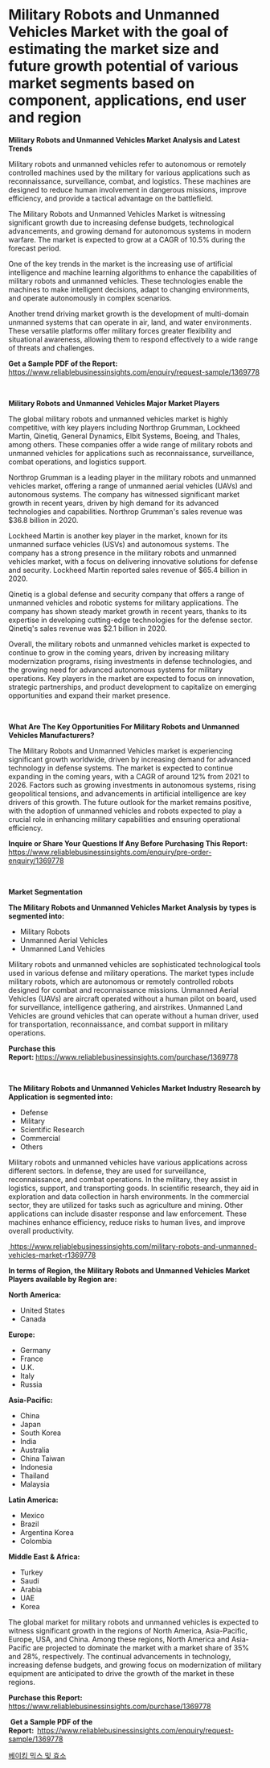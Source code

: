 <p><h1>Military Robots and Unmanned Vehicles Market with the goal of estimating the market size and future growth potential of various market segments based on component, applications, end user and region</h1></p><p><strong>Military Robots and Unmanned Vehicles Market Analysis and Latest Trends</strong></p>
<p><p>Military robots and unmanned vehicles refer to autonomous or remotely controlled machines used by the military for various applications such as reconnaissance, surveillance, combat, and logistics. These machines are designed to reduce human involvement in dangerous missions, improve efficiency, and provide a tactical advantage on the battlefield.</p><p>The Military Robots and Unmanned Vehicles Market is witnessing significant growth due to increasing defense budgets, technological advancements, and growing demand for autonomous systems in modern warfare. The market is expected to grow at a CAGR of 10.5% during the forecast period.</p><p>One of the key trends in the market is the increasing use of artificial intelligence and machine learning algorithms to enhance the capabilities of military robots and unmanned vehicles. These technologies enable the machines to make intelligent decisions, adapt to changing environments, and operate autonomously in complex scenarios.</p><p>Another trend driving market growth is the development of multi-domain unmanned systems that can operate in air, land, and water environments. These versatile platforms offer military forces greater flexibility and situational awareness, allowing them to respond effectively to a wide range of threats and challenges.</p></p>
<p><strong>Get a Sample PDF of the Report:&nbsp;</strong> <a href="https://www.reliablebusinessinsights.com/enquiry/request-sample/1369778">https://www.reliablebusinessinsights.com/enquiry/request-sample/1369778</a></p>
<p>&nbsp;</p>
<p><strong>Military Robots and Unmanned Vehicles Major Market Players</strong></p>
<p><p>The global military robots and unmanned vehicles market is highly competitive, with key players including Northrop Grumman, Lockheed Martin, Qinetiq, General Dynamics, Elbit Systems, Boeing, and Thales, among others. These companies offer a wide range of military robots and unmanned vehicles for applications such as reconnaissance, surveillance, combat operations, and logistics support.</p><p>Northrop Grumman is a leading player in the military robots and unmanned vehicles market, offering a range of unmanned aerial vehicles (UAVs) and autonomous systems. The company has witnessed significant market growth in recent years, driven by high demand for its advanced technologies and capabilities. Northrop Grumman's sales revenue was $36.8 billion in 2020.</p><p>Lockheed Martin is another key player in the market, known for its unmanned surface vehicles (USVs) and autonomous systems. The company has a strong presence in the military robots and unmanned vehicles market, with a focus on delivering innovative solutions for defense and security. Lockheed Martin reported sales revenue of $65.4 billion in 2020.</p><p>Qinetiq is a global defense and security company that offers a range of unmanned vehicles and robotic systems for military applications. The company has shown steady market growth in recent years, thanks to its expertise in developing cutting-edge technologies for the defense sector. Qinetiq's sales revenue was $2.1 billion in 2020.</p><p>Overall, the military robots and unmanned vehicles market is expected to continue to grow in the coming years, driven by increasing military modernization programs, rising investments in defense technologies, and the growing need for advanced autonomous systems for military operations. Key players in the market are expected to focus on innovation, strategic partnerships, and product development to capitalize on emerging opportunities and expand their market presence.</p></p>
<p>&nbsp;</p>
<p><strong>What Are The Key Opportunities For Military Robots and Unmanned Vehicles Manufacturers?</strong></p>
<p><p>The Military Robots and Unmanned Vehicles market is experiencing significant growth worldwide, driven by increasing demand for advanced technology in defense systems. The market is expected to continue expanding in the coming years, with a CAGR of around 12% from 2021 to 2026. Factors such as growing investments in autonomous systems, rising geopolitical tensions, and advancements in artificial intelligence are key drivers of this growth. The future outlook for the market remains positive, with the adoption of unmanned vehicles and robots expected to play a crucial role in enhancing military capabilities and ensuring operational efficiency.</p></p>
<p><strong>Inquire or Share Your Questions If Any Before Purchasing This Report:</strong> <a href="https://www.reliablebusinessinsights.com/enquiry/pre-order-enquiry/1369778">https://www.reliablebusinessinsights.com/enquiry/pre-order-enquiry/1369778</a></p>
<p>&nbsp;</p>
<p><strong>Market Segmentation</strong></p>
<p><strong>The Military Robots and Unmanned Vehicles Market Analysis by types is segmented into:</strong></p>
<p><ul><li>Military Robots</li><li>Unmanned Aerial Vehicles</li><li>Unmanned Land Vehicles</li></ul></p>
<p><p>Military robots and unmanned vehicles are sophisticated technological tools used in various defense and military operations. The market types include military robots, which are autonomous or remotely controlled robots designed for combat and reconnaissance missions. Unmanned Aerial Vehicles (UAVs) are aircraft operated without a human pilot on board, used for surveillance, intelligence gathering, and airstrikes. Unmanned Land Vehicles are ground vehicles that can operate without a human driver, used for transportation, reconnaissance, and combat support in military operations.</p></p>
<p><strong>Purchase this Report:&nbsp;</strong><a href="https://www.reliablebusinessinsights.com/purchase/1369778">https://www.reliablebusinessinsights.com/purchase/1369778</a></p>
<p>&nbsp;</p>
<p><strong>The Military Robots and Unmanned Vehicles Market Industry Research by Application is segmented into:</strong></p>
<p><ul><li>Defense</li><li>Military</li><li>Scientific Research</li><li>Commercial</li><li>Others</li></ul></p>
<p><p>Military robots and unmanned vehicles have various applications across different sectors. In defense, they are used for surveillance, reconnaissance, and combat operations. In the military, they assist in logistics, support, and transporting goods. In scientific research, they aid in exploration and data collection in harsh environments. In the commercial sector, they are utilized for tasks such as agriculture and mining. Other applications can include disaster response and law enforcement. These machines enhance efficiency, reduce risks to human lives, and improve overall productivity.</p></p>
<p><a href="https://www.reliablebusinessinsights.com/military-robots-and-unmanned-vehicles-market-r1369778">&nbsp;https://www.reliablebusinessinsights.com/military-robots-and-unmanned-vehicles-market-r1369778</a></p>
<p><strong>In terms of Region, the Military Robots and Unmanned Vehicles Market Players available by Region are:</strong></p>
<p>
    <p> <strong> North America: </strong>
        <ul>
            <li>United States</li>
            <li>Canada</li>
        </ul>
        </p> 
    <p> <strong> Europe: </strong>
        <ul>
            <li>Germany</li>
            <li>France</li>
            <li>U.K.</li>
            <li>Italy</li>
            <li>Russia</li>
        </ul>
        </p> 
    <p> <strong> Asia-Pacific: </strong>
        <ul>
            <li>China</li>
            <li>Japan</li>
            <li>South Korea</li>
            <li>India</li>
            <li>Australia</li>
            <li>China Taiwan</li>
            <li>Indonesia</li>
            <li>Thailand</li>
            <li>Malaysia</li>
        </ul>
        </p> 
    <p> <strong> Latin America: </strong>
        <ul>
            <li>Mexico</li>
            <li>Brazil</li>
            <li>Argentina Korea</li>
            <li>Colombia</li>
        </ul>
        </p> 
    <p> <strong> Middle East & Africa: </strong>
        <ul>
            <li>Turkey</li>
            <li>Saudi</li>
            <li>Arabia</li>
            <li>UAE</li>
            <li>Korea</li>
        </ul>
    </p>
    </p>
<p><p>The global market for military robots and unmanned vehicles is expected to witness significant growth in the regions of North America, Asia-Pacific, Europe, USA, and China. Among these regions, North America and Asia-Pacific are projected to dominate the market with a market share of 35% and 28%, respectively. The continual advancements in technology, increasing defense budgets, and growing focus on modernization of military equipment are anticipated to drive the growth of the market in these regions.</p></p>
<p><strong>Purchase this Report: </strong><a href="https://www.reliablebusinessinsights.com/purchase/1369778">https://www.reliablebusinessinsights.com/purchase/1369778</a></p>
<p>&nbsp;<strong>Get a Sample PDF of the Report:&nbsp;&nbsp;</strong><a href="https://www.reliablebusinessinsights.com/enquiry/request-sample/1369778">https://www.reliablebusinessinsights.com/enquiry/request-sample/1369778</a></p>
<p><strong></strong></p>
<p><p><a href="https://medium.com/@alanperkins1921/%EB%B2%A0%EC%9D%B4%ED%82%B9-%EB%AF%B9%EC%8A%A4%EC%99%80-%ED%9A%A8%EC%86%8C-%EC%8B%9C%EC%9E%A5%EC%9D%80-%EC%8B%9C%EC%9E%A5-%EC%A0%90%EC%9C%A0%EC%9C%A8-%EA%B7%9C%EB%AA%A8-%EB%B0%8F-2031%EB%85%84%EA%B9%8C%EC%A7%80%EC%9D%98-%EC%A0%84%EB%A7%9D%EC%97%90-%EC%B4%88%EC%A0%90%EC%9D%84-%EB%A7%9E%EC%B6%A5%EB%8B%88%EB%8B%A4-52d9b6ccd79b">베이킹 믹스 및 효소</a></p></p>